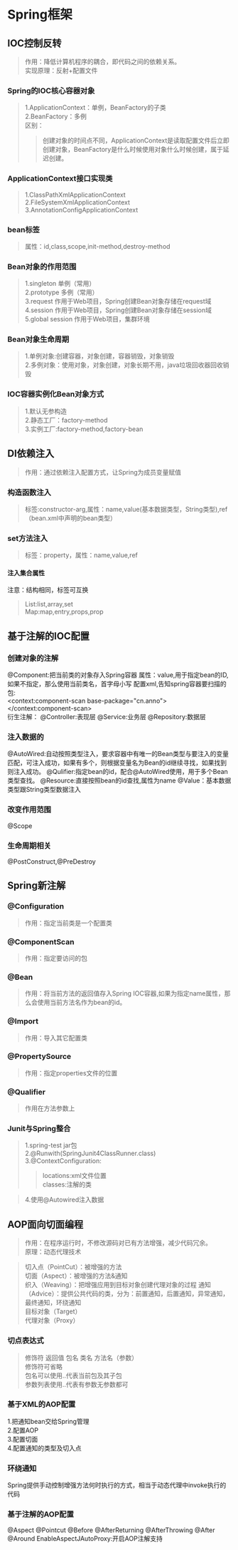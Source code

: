 # Spring框架
## IOC控制反转
> 作用：降低计算机程序的耦合，即代码之间的依赖关系。  
> 实现原理：反射+配置文件  

### Spring的IOC核心容器对象
> 1.ApplicationContext：单例，BeanFactory的子类  
> 2.BeanFactory：多例  
> 区别：
>> 创建对象的时间点不同，ApplicationContext是读取配置文件后立即创建对象，BeanFactory是什么时候使用对象什么时候创建，属于延迟创建。

### ApplicationContext接口实现类
> 1.ClassPathXmlApplicationContext  
> 2.FileSystemXmlApplicationContext
> 3.AnnotationConfigApplicationContext

### bean标签
> 属性：id,class,scope,init-method,destroy-method

### Bean对象的作用范围
> 1.singleton 单例（常用）  
> 2.prototype 多例（常用）  
> 3.request 作用于Web项目，Spring创建Bean对象存储在request域    
> 4.session 作用于Web项目，Spring创建Bean对象存储在session域   
> 5.global session 作用于Web项目，集群环境  

### Bean对象生命周期
> 1.单例对象:创建容器，对象创建，容器销毁，对象销毁  
> 2.多例对象：使用对象，对象创建，对象长期不用，java垃圾回收器回收销毁

### IOC容器实例化Bean对象方式
> 1.默认无参构造   
> 2.静态工厂：factory-method  
> 3.实例工厂:factory-method,factory-bean  

## DI依赖注入

> 作用：通过依赖注入配置方式，让Spring为成员变量赋值

### 构造函数注入

> 标签:constructor-arg,属性：name,value(基本数据类型，String类型),ref（bean.xml中声明的bean类型）

### set方法注入

> 标签：property，属性：name,value,ref

#### 注入集合属性
注意：结构相同，标签可互换
> List:list,array,set  
> Map:map,entry,props,prop

## 基于注解的IOC配置

### 创建对象的注解
@Component:把当前类的对象存入Spring容器
属性：value,用于指定bean的ID,如果不指定，那么使用当前类名，首字母小写
配置xml,告知spring容器要扫描的包:  
<context:component-scan base-package="cn.anno"></context:component-scan>  
衍生注解：
  @Controller:表现层
  @Service:业务层
  @Repository:数据层

### 注入数据的
  @AutoWired:自动按照类型注入，要求容器中有唯一的Bean类型与要注入的变量匹配，可注入成功，如果有多个，则根据变量名为Bean的id继续寻找，如果找到则注入成功。
  @Qulifier:指定bean的id，配合@AutoWired使用，用于多个Bean类型查找。
  @Resource:直接按照bean的id查找,属性为name
  @Value：基本数据类型跟String类型数据注入

### 改变作用范围
@Scope
### 生命周期相关
@PostConstruct,@PreDestroy

## Spring新注解
### @Configuration
> 作用：指定当前类是一个配置类
### @ComponentScan
> 作用：指定要访问的包
### @Bean
> 作用：将当前方法的返回值存入Spring IOC容器,如果为指定name属性，那么会使用当前方法名作为bean的id。
### @Import
> 作用：导入其它配置类

### @PropertySource
> 作用：指定properties文件的位置

### @Qualifier
> 作用在方法参数上

### Junit与Spring整合
> 1.spring-test jar包  
> 2.@Runwith(SpringJunit4ClassRunner.class)  
> 3.@ContextConfiguration:
>> locations:xml文件位置  
>> classes:注解的类  

>4.使用@Autowired注入数据

## AOP面向切面编程

> 作用：在程序运行时，不修改源码对已有方法增强，减少代码冗余。  
> 原理：动态代理技术

> 切入点（PointCut）：被增强的方法  
> 切面（Aspect）：被增强的方法&通知  
> 织入（Weaving）：把增强应用到目标对象创建代理对象的过程
> 通知（Advice）：提供公共代码的类，分为：前置通知，后置通知，异常通知，最终通知，环绕通知  
>  目标对象（Target）  
> 代理对象（Proxy）

###  切点表达式
> 修饰符 返回值 包名 类名 方法名（参数）  
> 修饰符可省略  
> 包名可以使用..代表当前包及其子包  
> 参数列表使用..代表有参数无参数都可
### 基于XML的AOP配置  
 1.把通知bean交给Spring管理  
 2.配置AOP  
 3.配置切面  
 4.配置通知的类型及切入点  
 
 ### 环绕通知
 Spring提供手动控制增强方法何时执行的方式，相当于动态代理中invoke执行的代码
 
 ### 基于注解的AOP配置
 @Aspect
 @Pointcut
 @Before
 @AfterReturning
 @AfterThrowing
 @After
 @Around
 EnableAspectJAutoProxy:开启AOP注解支持
 
